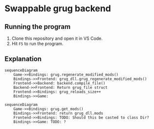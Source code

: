 # Swappable grug backend

## Running the program

1. Clone this repository and open it in VS Code.
2. Hit `F5` to run the program.

## Explanation

```mermaid
sequenceDiagram
    Game->>Bindings: grug.regenerate_modified_mods()
    Bindings->>Frontend: grug_dll.grug_regenerate_modified_mods()
    Frontend->>Backend: backend.compile_file()
    Backend->>Frontend: Return grug_file struct
    Frontend->>Bindings: grug_reloads_size++
    Bindings->>Game: 
```

```mermaid
sequenceDiagram
    Game->>Bindings: grug.get_mods()
    Bindings->>Frontend: return grug_dll.mods
    Frontend->>Bindings: TODO: Should this be casted to class Dir?
    Bindings->>Game: TODO: ?
```
